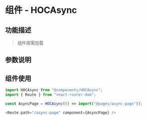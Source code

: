 # 组件 - HOCAsync

## 功能描述

> 组件按需加载

## 参数说明

## 组件使用

```javascript
import HOCAsync from "@components/HOCAsync";
import { Route } from "react-router-dom";

const AsyncPage = HOCAsync(() => import("@pages/async-page"));

<Route path="/async-page" component={AsyncPage} />
```